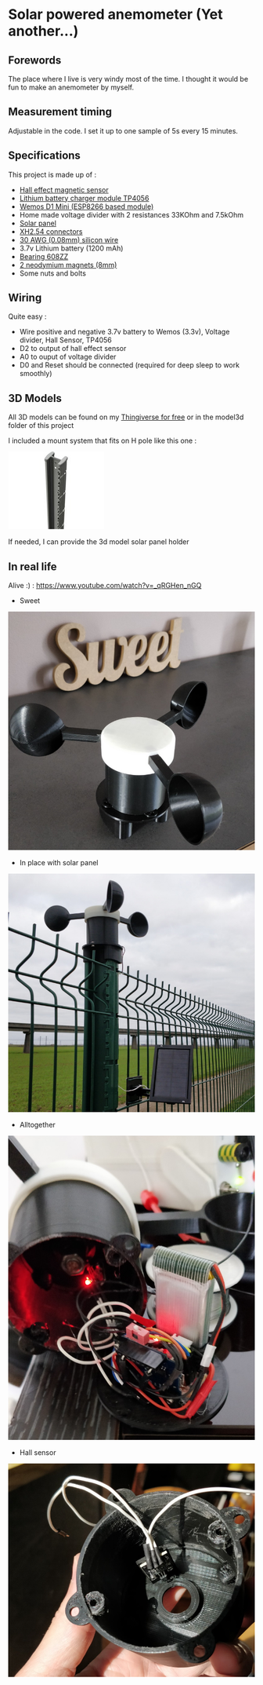 # Solar powered anemometer (Yet another...)

## Forewords

The place where I live is very windy most of the time. I thought it would be fun to make an anemometer by myself.

## Measurement timing

Adjustable in the code. I set it up to one sample of 5s every 15 minutes.

## Specifications

This project is made up of :

* [Hall effect magnetic sensor](https://www.aliexpress.com/item/32433415804.html?spm=a2g0o.productlist.0.0.5d7b6b7bpIWc4B&algo_pvid=c33329b8-6596-40cf-b920-c4147df492a1&algo_expid=c33329b8-6596-40cf-b920-c4147df492a1-2&btsid=0b0a187b15821176341324425ec19b&ws_ab_test=searchweb0_0,searchweb201602_,searchweb201603_)
* [Lithium battery charger module TP4056](https://www.aliexpress.com/item/32797834680.html?spm=a2g0o.productlist.0.0.217e1a3fGgFPtZ&algo_pvid=132d3b0e-1179-4677-b1ea-ac7e339a4b3a&algo_expid=132d3b0e-1179-4677-b1ea-ac7e339a4b3a-0&btsid=0b0a3f8115821175486423616e1e40&ws_ab_test=searchweb0_0,searchweb201602_,searchweb201603_)
* [Wemos D1 Mini (ESP8266 based module)](https://www.aliexpress.com/item/4000015116234.html?spm=a2g0o.productlist.0.0.46c32236A2P9Jw&algo_pvid=ca2d063e-5caa-4a7a-b28f-aab24e4be771&algo_expid=ca2d063e-5caa-4a7a-b28f-aab24e4be771-46&btsid=0b0a0ac215821177182648581e89c9&ws_ab_test=searchweb0_0,searchweb201602_,searchweb201603_)
* Home made voltage divider with 2 resistances 33KOhm and 7.5kOhm
* [Solar panel](https://www.aliexpress.com/item/32327321902.html?spm=a2g0s.9042311.0.0.27424c4dXw694V)
* [XH2.54 connectors](https://www.aliexpress.com/item/32751262161.html?spm=a2g0o.productlist.0.0.73ad7920LACtrI&algo_pvid=59f4dba8-049b-412b-b6ab-2ad6a2a0b251&algo_expid=59f4dba8-049b-412b-b6ab-2ad6a2a0b251-1&btsid=0b0a01f815821181817176811e4e9d&ws_ab_test=searchweb0_0,searchweb201602_,searchweb201603_)
* [30 AWG (0.08mm) silicon wire](https://www.aliexpress.com/item/1000006501735.html?spm=a2g0s.9042311.0.0.27424c4d4oyuHy)
* 3.7v Lithium battery (1200 mAh)
* [Bearing 608ZZ](https://www.aliexpress.com/wholesale?catId=0&initiative_id=SB_20200219052438&SearchText=bearing+608)
* [2 neodymium magnets (8mm)](https://www.aliexpress.com/item/32959402237.html?spm=a2g0o.productlist.0.0.6cb72867YDYB0k&algo_pvid=abf99058-7d96-46d5-b91b-2a17fd93094b&algo_expid=abf99058-7d96-46d5-b91b-2a17fd93094b-1&btsid=0b0a187915821195934654449ebf18&ws_ab_test=searchweb0_0,searchweb201602_,searchweb201603_)
* Some nuts and bolts

## Wiring

Quite easy : 

* Wire positive and negative 3.7v battery to Wemos (3.3v), Voltage divider, Hall Sensor, TP4056 
* D2 to output of hall effect sensor
* A0 to ouput of voltage divider
* D0 and Reset should be connected (required for deep sleep to work smoothly)

## 3D Models

All 3D models can be found on my [Thingiverse for free](https://www.thingiverse.com/thing:4171003) or in the model3d folder of this project

I included a mount system that fits on H pole like this one : 

![Sweet](images/h_pole.jpg)

If needed, I can provide the 3d model solar panel holder

## In real life

Alive :) : https://www.youtube.com/watch?v=_qRGHen_nGQ

* Sweet 

![Sweet](images/sweet.jpg)

* In place with solar panel

![Sweet](images/in_place_with_solarpanel.jpg)

* Alltogether

![Alltogether](images/alltogether.jpg)

* Hall sensor

![Hall sensor](images/inside.jpg)

